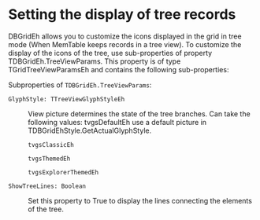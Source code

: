 # Setting the display of tree records


DBGridEh allows you to customize the icons displayed in the grid in tree mode (When MemTable keeps records in a tree view). To customize the display of the icons of the tree, use sub-properties of property TDBGridEh.TreeViewParams. This property is of type TGridTreeViewParamsEh and contains the following sub-properties:

Subproperties of `TDBGridEh.TreeViewParams`:

`GlyphStyle: TTreeViewGlyphStyleEh`

<dd>
  View picture determines the state of the tree branches. Can take the following values:
  tvgsDefaultEh use a default picture in TDBGridEhStyle.GetActualGlyphStyle.
</dd>
 
<dl>
<dd>

  `tvgsClassicEh`

  `tvgsThemedEh`

  `tvgsExplorerThemedEh`
</dd>
</dl>

`ShowTreeLines: Boolean`
<dd>Set this property to True to display the lines connecting the elements of the tree.</dd>

		
		
 	 	 
 	 	 
